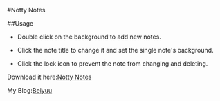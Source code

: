 #Notty Notes

##Usage

* Double click on the background to add new notes.

* Click the note title to change it and set the single note's background.

* Click the lock icon to prevent the note from changing and deleting.

Download it here:[Notty Notes](https://chrome.google.com/webstore/detail/ggbmjahbkbhakkfgjiggdclpmmpmhajn)

My Blog:[Beiyuu](http://beiyuu.com)


